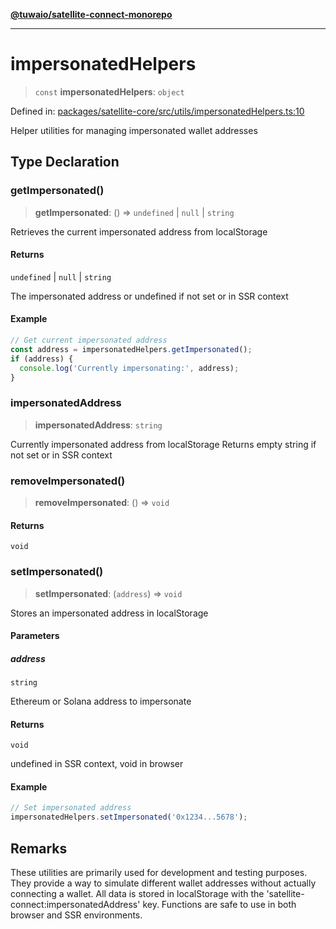 [**@tuwaio/satellite-connect-monorepo**](../../../README.md)

***

# impersonatedHelpers

> `const` **impersonatedHelpers**: `object`

Defined in: [packages/satellite-core/src/utils/impersonatedHelpers.ts:10](https://github.com/TuwaIO/satellite-connect/blob/d5f27c9ecfc7c137261f9e98cbe815c1fb13b3f0/packages/satellite-core/src/utils/impersonatedHelpers.ts#L10)

Helper utilities for managing impersonated wallet addresses

## Type Declaration

### getImpersonated()

> **getImpersonated**: () => `undefined` \| `null` \| `string`

Retrieves the current impersonated address from localStorage

#### Returns

`undefined` \| `null` \| `string`

The impersonated address or undefined if not set or in SSR context

#### Example

```typescript
// Get current impersonated address
const address = impersonatedHelpers.getImpersonated();
if (address) {
  console.log('Currently impersonating:', address);
}
```

### impersonatedAddress

> **impersonatedAddress**: `string`

Currently impersonated address from localStorage
Returns empty string if not set or in SSR context

### removeImpersonated()

> **removeImpersonated**: () => `void`

#### Returns

`void`

### setImpersonated()

> **setImpersonated**: (`address`) => `void`

Stores an impersonated address in localStorage

#### Parameters

##### address

`string`

Ethereum or Solana address to impersonate

#### Returns

`void`

undefined in SSR context, void in browser

#### Example

```typescript
// Set impersonated address
impersonatedHelpers.setImpersonated('0x1234...5678');
```

## Remarks

These utilities are primarily used for development and testing purposes.
They provide a way to simulate different wallet addresses without actually connecting a wallet.
All data is stored in localStorage with the 'satellite-connect:impersonatedAddress' key.
Functions are safe to use in both browser and SSR environments.
